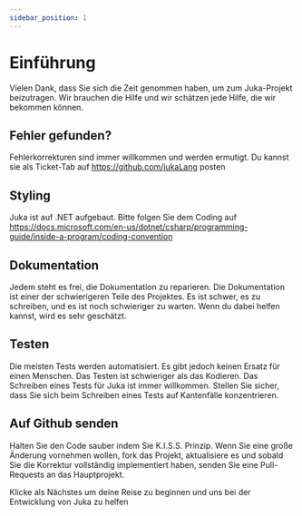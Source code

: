 ```yaml
---
sidebar_position: 1
---
```


# Einführung

Vielen Dank, dass Sie sich die Zeit genommen haben, um zum Juka-Projekt beizutragen. Wir brauchen die Hilfe und wir schätzen jede Hilfe, die wir bekommen können.

## Fehler gefunden?
Fehlerkorrekturen sind immer willkommen und werden ermutigt. Du kannst sie als Ticket-Tab auf https://github.com/jukaLang posten


## Styling
Juka ist auf .NET aufgebaut. Bitte folgen Sie dem Coding auf https://docs.microsoft.com/en-us/dotnet/csharp/programming-guide/inside-a-program/coding-convention


## Dokumentation
Jedem steht es frei, die Dokumentation zu reparieren. Die Dokumentation ist einer der schwierigeren Teile des Projektes. Es ist schwer, es zu schreiben, und es ist noch schwieriger zu warten. Wenn du dabei helfen kannst, wird es sehr geschätzt.

## Testen
Die meisten Tests werden automatisiert. Es gibt jedoch keinen Ersatz für einen Menschen. Das Testen ist schwieriger als das Kodieren. Das Schreiben eines Tests für Juka ist immer willkommen. Stellen Sie sicher, dass Sie sich beim Schreiben eines Tests auf Kantenfälle konzentrieren.

## Auf Github senden
Halten Sie den Code sauber indem Sie K.I.S.S. Prinzip. Wenn Sie eine große Änderung vornehmen wollen, fork das Projekt, aktualisiere es und sobald Sie die Korrektur vollständig implementiert haben, senden Sie eine Pull-Requests an das Hauptprojekt.


Klicke als Nächstes um deine Reise zu beginnen und uns bei der Entwicklung von Juka zu helfen